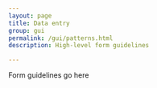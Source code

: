 ```yaml
---
layout: page
title: Data entry
group: gui
permalink: /gui/patterns.html
description: High-level form guidelines

---
```


Form guidelines go here
